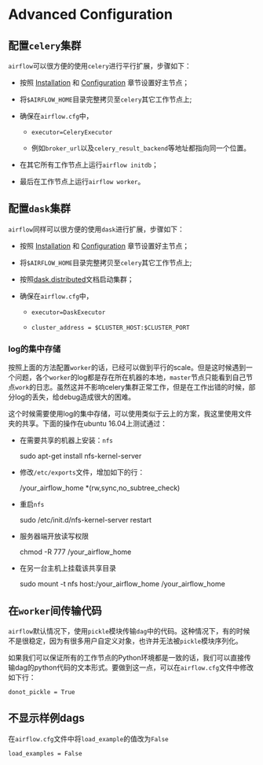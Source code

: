 # Advanced Configuration

## 配置``celery``集群

``airflow``可以很方便的使用``celery``进行平行扩展，步骤如下：

* 按照 [Installation](installation.md) 和 [Configuration](configuration.md) 章节设置好主节点；

* 将``$AIRFLOW_HOME``目录完整拷贝至``celery``其它工作节点上;

* 确保在``airflow.cfg``中，
    
    * ``executor=CeleryExecutor``

    * 例如``broker_url``以及``celery_result_backend``等地址都指向同一个位置。

* 在其它所有工作节点上运行``airflow initdb``；

* 最后在工作节点上运行``airflow worker``。

## 配置``dask``集群

``airflow``同样可以很方便的使用``dask``进行扩展，步骤如下：

* 按照 [Installation](installation.md) 和 [Configuration](configuration.md) 章节设置好主节点；

* 将``$AIRFLOW_HOME``目录完整拷贝至``celery``其它工作节点上;

* 按照[dask.distributed](https://distributed.readthedocs.io/en/latest/)文档启动集群；

* 确保在``airflow.cfg``中，
    
    * ``executor=DaskExecutor``

    * ``cluster_address = $CLUSTER_HOST:$CLUSTER_PORT``


### log的集中存储

按照上面的方法配置``worker``的话，已经可以做到平行的scale。但是这时候遇到一个问题，各个``worker``的log都是存在所在机器的本地，``master``节点只能看到自己节点``work``的日志。虽然这并不影响celery集群正常工作，但是在工作出错的时候，部分log的丢失，给debug造成很大的困难。

这个时候需要使用log的集中存储，可以使用类似于云上的方案，我这里使用文件夹的共享。下面的操作在ubuntu 16.04上测试通过：

* 在需要共享的机器上安装：``nfs``

    sudo apt-get install nfs-kernel-server

* 修改``/etc/exports``文件，增加如下的行：

    /your_airflow_home *(rw,sync,no_subtree_check)

* 重启``nfs``

    sudo /etc/init.d/nfs-kernel-server restart
    
* 服务器端开放读写权限

    chmod -R 777 /your_airflow_home

* 在另一台主机上挂载该共享目录

    sudo mount -t nfs host:/your_airflow_home /your_airflow_home


## 在``worker``间传输代码

``airflow``默认情况下，使用``pickle``模块传输``dag``中的代码。这种情况下，有的时候不是很稳定，因为有很多用户自定义对象，也许并无法被``pickle``模块序列化。

如果我们可以保证所有的工作节点的Python环境都是一致的话，我们可以直接传输dag的python代码的文本形式。要做到这一点，可以在``airflow.cfg``文件中修改如下行：

```
donot_pickle = True
```

## 不显示样例dags

在``airflow.cfg``文件中将``load_example``的值改为``False``

```
load_examples = False
```
